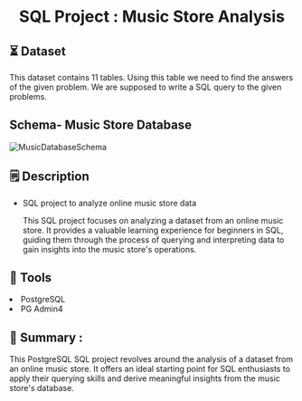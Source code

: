 <h1 align="center"> SQL Project : Music Store Analysis </h1>

<h2> ⏳ Dataset</h2>
<p>This dataset contains 11 tables. Using this table we need to find the answers of the given problem. We are supposed to write a SQL query to the given problems.  
</p>

<h2>Schema- Music Store Database </h2>  

![MusicDatabaseSchema](https://user-images.githubusercontent.com/112153548/213707717-bfc9f479-52d9-407b-99e1-e94db7ae10a3.png)

<h2> 🗒️ Description</h2>
<ul>
<li>SQL project to analyze online music store data</li>
  
  <p>
This SQL project focuses on analyzing a dataset from an online music store. It provides a valuable learning experience for beginners in SQL, guiding them through the process of querying and interpreting data to gain insights into the music store's operations.
  </p>
</ul>

<h2> 🧰 Tools</h2>
<li>PostgreSQL</li>
<li>PG Admin4</li>

<h2> 📔 Summary : </h2>
<p>
This PostgreSQL SQL project revolves around the analysis of a dataset from an online music store. It offers an ideal starting point for SQL enthusiasts to apply their querying skills and derive meaningful insights from the music store's database.
</p>  
